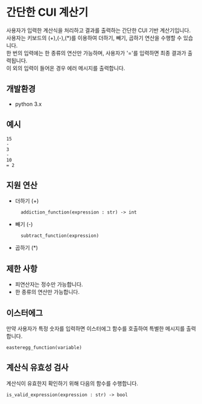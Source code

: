 # 간단한 CUI 계산기

사용자가 입력한 계산식을 처리하고 결과를 출력하는 간단한 CUI 기반 계산기입니다.<br>
사용자는 키보드의 (+),(-),(*)를 이용하여 더하기, 빼기, 곱하기 연산을 수행할 수 있습니다.<br>
한 번의 입력에는 한 종류의 연산만 가능하며, 사용자가 '='를 입력하면 최종 결과가 출력됩니다.<br>
이 외의 입력이 들어온 경우 에러 메시지를 출력합니다.

## 개발환경
- python 3.x

## 예시
    15
    -
    3
    -
    10
    = 2

## 지원 연산
- 더하기 (+)
        
        addiction_function(expression : str) -> int

- 빼기 (-)

        subtract_function(expression)

- 곱하기 (*)

## 제한 사항
- 피연산자는 정수만 가능합니다.
- 한 종류의 연산만 가능합니다.

## 이스터에그
만약 사용자가 특정 숫자를 입력하면 이스터에그 함수를 호출하여 특별한 메시지를 출력합니다.

    easteregg_function(variable)



## 계산식 유효성 검사
계산식이 유효한지 확인하기 위해 다음의 함수를 수행합니다.

    is_valid_expression(expression : str) -> bool